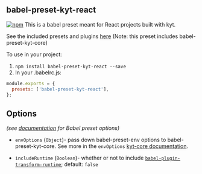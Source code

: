 ## babel-preset-kyt-react

[![npm](https://img.shields.io/npm/v/babel-preset-kyt-react.svg?maxAge=2592000)](https://www.npmjs.com/package/babel-preset-kyt-react)
This is a babel preset meant for React projects built with kyt.

See the included presets and plugins [here](/packages/babel-preset-kyt-react/lib/index.js)
(Note: this preset includes babel-preset-kyt-core)

To use in your project:

1. `npm install babel-preset-kyt-react --save`
2. In your .babelrc.js:

```js
module.exports = {
  presets: ['babel-preset-kyt-react'],
};
```

## Options

_(see [documentation](https://babeljs.io/docs/plugins/#plugin-preset-options) for Babel preset options)_

- `envOptions` (`Object`)- pass down babel-preset-env options to babel-preset-kyt-core. See more in the `envOptions` [kyt-core documentation](/packages/babel-preset-kyt-core/README.md#options).

- `includeRuntime` (`Boolean`)- whether or not to include [`babel-plugin-transform-runtime`](https://www.npmjs.com/package/babel-plugin-transform-runtime); default: `false`
